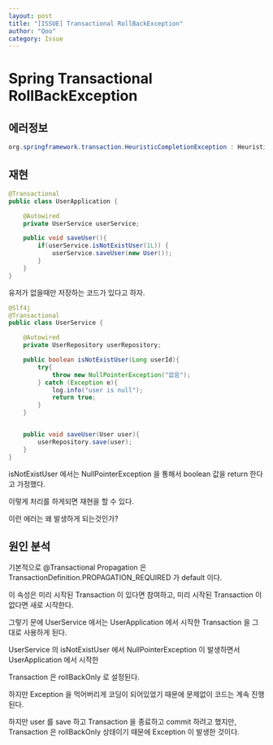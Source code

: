 ```yaml
---
layout: post
title: "[ISSUE] Transactional RollBackException"
author: "Qoo"
category: Issue
---
```


# Spring Transactional RollBackException
## 에러정보
```java
org.springframework.transaction.HeuristicCompletionException : Heuristic completion: outcome state is rolled back; nested exception is org.springframework.transaction.TransactionSystemException: Could not commit JPA transaction; nested exception is javax.persistence.RollbackException: Transaction marked as rollbackOnly
```


## 재현
```java
@Transactional
public class UserApplication {

	@Autowired
	private UserService userService;

	public void saveUser(){
		if(userService.isNotExistUser(1L)) {
			userService.saveUser(new User());
		}
	}
}
```
유저가 없을때만 저장하는 코드가 있다고 하자.

```java
@Slf4j
@Transactional
public class UserService {

	@Autowired
	private UserRepository userRepository;

	public boolean isNotExistUser(Long userId){
		try{
			throw new NullPointerException("없음");
		} catch (Exception e){
			log.info("user is null");
			return true;
		}
	}


	public void saveUser(User user){
		userRepository.save(user);
	}
}

```
isNotExistUser 에서는 NullPointerException 을 통해서 boolean 값을 return 한다고 가정했다.

이렇게 처리를 하게되면 재현을 할 수 있다.

이런 에러는 왜 발생하게 되는것인가?

## 원인 분석
기본적으로 
@Transactional Propagation 은 TransactionDefinition.PROPAGATION_REQUIRED 가 default 이다.

이 속성은 미리 시작된 Transaction 이 있다면 참여하고, 미리 시작된 Transaction 이 없다면 새로 시작한다.

그렇기 문에 UserService 에서는  UserApplication 에서 시작한 Transaction 을 그대로 사용하게 된다.

UserService 의 isNotExistUser 에서 NullPointerException 이 발생하면서 UserApplication 에서 시작한

Transaction 은 rollBackOnly 로 설정된다.

하지만 Exception 을 먹어버리게 코딩이 되어있었기 때문에 문제없이 코드는 계속 진행된다.

하지만 user 를 save 하고 Transaction 을 종료하고 commit 하려고 했지만, 
Transaction 은 rollBackOnly 상태이기 때문에 Exception 이 발생한 것이다.

